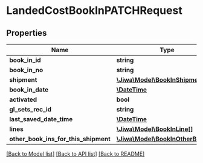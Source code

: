 # LandedCostBookInPATCHRequest

## Properties
Name | Type | Description | Notes
------------ | ------------- | ------------- | -------------
**book_in_id** | **string** |  | [optional] 
**book_in_no** | **string** |  | [optional] 
**shipment** | [**\Jiwa\Model\BookInShipment**](BookInShipment.md) |  | [optional] 
**book_in_date** | [**\DateTime**](\DateTime.md) |  | [optional] 
**activated** | **bool** |  | [optional] 
**gl_sets_rec_id** | **string** |  | [optional] 
**last_saved_date_time** | [**\DateTime**](\DateTime.md) |  | [optional] 
**lines** | [**\Jiwa\Model\BookInLine[]**](BookInLine.md) |  | [optional] 
**other_book_ins_for_this_shipment** | [**\Jiwa\Model\BookInOtherBookIn[]**](BookInOtherBookIn.md) |  | [optional] 

[[Back to Model list]](../README.md#documentation-for-models) [[Back to API list]](../README.md#documentation-for-api-endpoints) [[Back to README]](../README.md)


